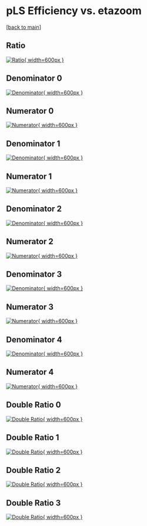 # pLS Efficiency vs. etazoom

[[back to main](./)]



## Ratio

[![Ratio](../mtv/var/pLS_base_321_-1_eff_etazoom.png){ width=600px }](../mtv/var/pLS_base_321_-1_eff_etazoom.pdf)

## Denominator 0

[![Denominator](../mtv/den/pLS_base_321_-1_eff_etazoom_den0.png){ width=600px }](../mtv/den/pLS_base_321_-1_eff_etazoom_den0.pdf)

## Numerator 0

[![Numerator](../mtv/num/pLS_base_321_-1_eff_etazoom_num0.png){ width=600px }](../mtv/num/pLS_base_321_-1_eff_etazoom_num0.pdf)

## Denominator 1

[![Denominator](../mtv/den/pLS_base_321_-1_eff_etazoom_den1.png){ width=600px }](../mtv/den/pLS_base_321_-1_eff_etazoom_den1.pdf)

## Numerator 1

[![Numerator](../mtv/num/pLS_base_321_-1_eff_etazoom_num1.png){ width=600px }](../mtv/num/pLS_base_321_-1_eff_etazoom_num1.pdf)

## Denominator 2

[![Denominator](../mtv/den/pLS_base_321_-1_eff_etazoom_den2.png){ width=600px }](../mtv/den/pLS_base_321_-1_eff_etazoom_den2.pdf)

## Numerator 2

[![Numerator](../mtv/num/pLS_base_321_-1_eff_etazoom_num2.png){ width=600px }](../mtv/num/pLS_base_321_-1_eff_etazoom_num2.pdf)

## Denominator 3

[![Denominator](../mtv/den/pLS_base_321_-1_eff_etazoom_den3.png){ width=600px }](../mtv/den/pLS_base_321_-1_eff_etazoom_den3.pdf)

## Numerator 3

[![Numerator](../mtv/num/pLS_base_321_-1_eff_etazoom_num3.png){ width=600px }](../mtv/num/pLS_base_321_-1_eff_etazoom_num3.pdf)

## Denominator 4

[![Denominator](../mtv/den/pLS_base_321_-1_eff_etazoom_den4.png){ width=600px }](../mtv/den/pLS_base_321_-1_eff_etazoom_den4.pdf)

## Numerator 4

[![Numerator](../mtv/num/pLS_base_321_-1_eff_etazoom_num4.png){ width=600px }](../mtv/num/pLS_base_321_-1_eff_etazoom_num4.pdf)

## Double Ratio 0

[![Double Ratio](../mtv/ratio/pLS_base_321_-1_eff_etazoom_ratio0.png){ width=600px }](../mtv/ratio/pLS_base_321_-1_eff_etazoom_ratio0.pdf)

## Double Ratio 1

[![Double Ratio](../mtv/ratio/pLS_base_321_-1_eff_etazoom_ratio1.png){ width=600px }](../mtv/ratio/pLS_base_321_-1_eff_etazoom_ratio1.pdf)

## Double Ratio 2

[![Double Ratio](../mtv/ratio/pLS_base_321_-1_eff_etazoom_ratio2.png){ width=600px }](../mtv/ratio/pLS_base_321_-1_eff_etazoom_ratio2.pdf)

## Double Ratio 3

[![Double Ratio](../mtv/ratio/pLS_base_321_-1_eff_etazoom_ratio3.png){ width=600px }](../mtv/ratio/pLS_base_321_-1_eff_etazoom_ratio3.pdf)

